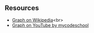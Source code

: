 ## Resources
- [Graph on Wikipedia](https://en.wikipedia.org/wiki/Graph_(abstract_data_type))<br>
- [Graph on YouTube by mycodeschool](https://www.youtube.com/watch?v=gXgEDyodOJU)